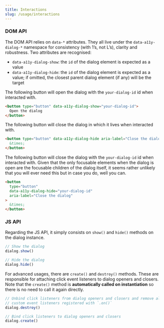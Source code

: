 ```yaml
---
title: Interactions
slug: /usage/interactions
---
```


### DOM API

The DOM API relies on `data-*` attributes. They all live under the `data-a11y-dialog-*` namespace for consistency (with 1’s, not L’s), clarity and robustness. Two attributes are recognised:

- `data-a11y-dialog-show`: the `id` of the dialog element is expected as a value
- `data-a11y-dialog-hide`: the `id` of the dialog element is expected as a value; if omitted, the closest parent dialog element (if any) will be the target

The following button will open the dialog with the `your-dialog-id` id when interacted with.

```html
<button type="button" data-a11y-dialog-show="your-dialog-id">
  Open the dialog
</button>
```

The following button will close the dialog in which it lives when interacted with.

```html
<button type="button" data-a11y-dialog-hide aria-label="Close the dialog">
  &times;
</button>
```

The following button will close the dialog with the `your-dialog-id` id when interacted with. Given that the only focusable elements when the dialog is open are the focusable children of the dialog itself, it seems rather unlikely that you will ever need this but in case you do, well you can.

```html
<button
  type="button"
  data-a11y-dialog-hide="your-dialog-id"
  aria-label="Close the dialog"
>
  &times;
</button>
```

### JS API

Regarding the JS API, it simply consists on `show()` and `hide()` methods on the dialog instance.

```js
// Show the dialog
dialog.show()

// Hide the dialog
dialog.hide()
```

For advanced usages, there are `create()` and `destroy()` methods. These are responsible for attaching click event listeners to dialog openers and closers. Note that the `create()` method is **automatically called on instantiation** so there is no need to call it again directly.

```js
// Unbind click listeners from dialog openers and closers and remove all bound
// custom event listeners registered with `.on()`
dialog.destroy()

// Bind click listeners to dialog openers and closers
dialog.create()
```
